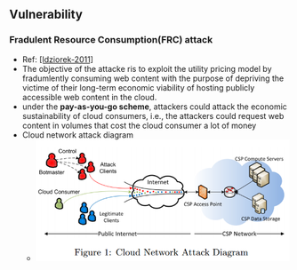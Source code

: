 ## Vulnerability

### Fradulent Resource Consumption(FRC) attack
- Ref: [[Idziorek-2011]](../../papers/IdziorekT11_CCSW_Detecting-Fraudulent-Use-of-Cloud-Resources.md)
- The objective of the attacke ris to exploit the utility pricing model by fradumlently consuming web content with the purpose of depriving the victime of their long-term economic viability of hosting publicly accessible web content in the cloud.
- under the **pay-as-you-go scheme**, attackers could attack the economic sustainability of cloud consumers, i.e., the attackers could request web content in volumes that cost the cloud consumer a lot of money
- Cloud network attack diagram
  - <img src="../figs/CloudEdosAttack.PNG" width="550px" />

